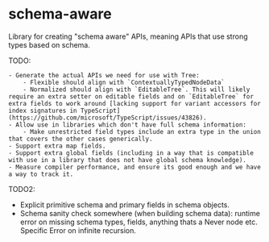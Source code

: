 # schema-aware

Library for creating "schema aware" APIs, meaning APIs that use strong types based on schema.

TODO:

    - Generate the actual APIs we need for use with Tree:
        - Flexible should align with `ContextuallyTypedNodeData`
        - Normalized should align with `EditableTree`. This will likely require an extra setter on editable fields and on `EditableTree` for extra fields to work around [lacking support for variant accessors for index signatures in TypeScript](https://github.com/microsoft/TypeScript/issues/43826).
    - Allow use in libraries which don't have full schema information:
        - Make unrestricted field types include an extra type in the union that covers the other cases generically.
    - Support extra map fields.
    - Support extra global fields (including in a way that is compatible with use in a library that does not have global schema knowledge).
    - Measure compiler performance, and ensure its good enough and we have a way to track it.

TODO2:

-   Explicit primitive schema and primary fields in schema objects.
-   Schema sanity check somewhere (when building schema data): runtime error on missing schema types, fields, anything thats a Never node etc. Specific Error on infinite recursion.
